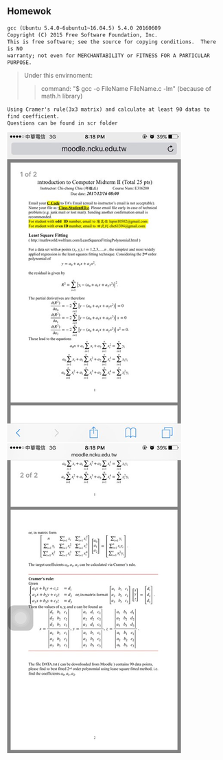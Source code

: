 ## Homewok ##

```
gcc (Ubuntu 5.4.0-6ubuntu1~16.04.5) 5.4.0 20160609
Copyright (C) 2015 Free Software Foundation, Inc.
This is free software; see the source for copying conditions.  There is NO
warranty; not even for MERCHANTABILITY or FITNESS FOR A PARTICULAR PURPOSE.
```
>Under this envirnoment:
>>command: "$ gcc -o FileName FileName.c -lm" (because of math.h library)

```
Using Cramer's rule(3x3 matrix) and calculate at least 90 datas to find coefficient.
Questions can be found in scr folder

```
![image](https://github.com/xitorzx/Easy-job/blob/master/scr/25360541_1964487103578663_1900048225_n.jpg)
![image](https://github.com/xitorzx/Easy-job/blob/master/scr/25436148_1964487136911993_391968584_n.jpg)
